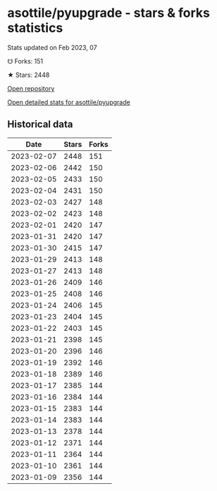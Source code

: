 # asottile/pyupgrade - stars & forks statistics

Stats updated on Feb 2023, 07

☋ Forks: 151

★ Stars: 2448

[Open repository](https://github.com/asottile/pyupgrade)

[Open detailed stats for asottile/pyupgrade](https://reviewgithub.com/rep/asottile/pyupgrade)

## Historical data
| Date | Stars | Forks |
|------|-------|-------|
| 2023-02-07 | 2448 | 151 | 
| 2023-02-06 | 2442 | 150 | 
| 2023-02-05 | 2433 | 150 | 
| 2023-02-04 | 2431 | 150 | 
| 2023-02-03 | 2427 | 148 | 
| 2023-02-02 | 2423 | 148 | 
| 2023-02-01 | 2420 | 147 | 
| 2023-01-31 | 2420 | 147 | 
| 2023-01-30 | 2415 | 147 | 
| 2023-01-29 | 2413 | 148 | 
| 2023-01-27 | 2413 | 148 | 
| 2023-01-26 | 2409 | 146 | 
| 2023-01-25 | 2408 | 146 | 
| 2023-01-24 | 2406 | 145 | 
| 2023-01-23 | 2404 | 145 | 
| 2023-01-22 | 2403 | 145 | 
| 2023-01-21 | 2398 | 145 | 
| 2023-01-20 | 2396 | 146 | 
| 2023-01-19 | 2392 | 146 | 
| 2023-01-18 | 2389 | 146 | 
| 2023-01-17 | 2385 | 144 | 
| 2023-01-16 | 2384 | 144 | 
| 2023-01-15 | 2383 | 144 | 
| 2023-01-14 | 2383 | 144 | 
| 2023-01-13 | 2378 | 144 | 
| 2023-01-12 | 2371 | 144 | 
| 2023-01-11 | 2364 | 144 | 
| 2023-01-10 | 2361 | 144 | 
| 2023-01-09 | 2356 | 144 | 


